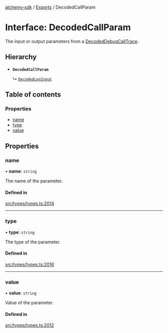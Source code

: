 [alchemy-sdk](../README.md) / [Exports](../modules.md) / DecodedCallParam

# Interface: DecodedCallParam

The input or output parameters from a [DecodedDebugCallTrace](DecodedDebugCallTrace.md).

## Hierarchy

- **`DecodedCallParam`**

  ↳ [`DecodedLogInput`](DecodedLogInput.md)

## Table of contents

### Properties

- [name](DecodedCallParam.md#name)
- [type](DecodedCallParam.md#type)
- [value](DecodedCallParam.md#value)

## Properties

### name

• **name**: `string`

The name of the parameter.

#### Defined in

[src/types/types.ts:2014](https://github.com/alchemyplatform/alchemy-sdk-js/blob/4483414/src/types/types.ts#L2014)

___

### type

• **type**: `string`

The type of the parameter.

#### Defined in

[src/types/types.ts:2016](https://github.com/alchemyplatform/alchemy-sdk-js/blob/4483414/src/types/types.ts#L2016)

___

### value

• **value**: `string`

Value of the parameter.

#### Defined in

[src/types/types.ts:2012](https://github.com/alchemyplatform/alchemy-sdk-js/blob/4483414/src/types/types.ts#L2012)

